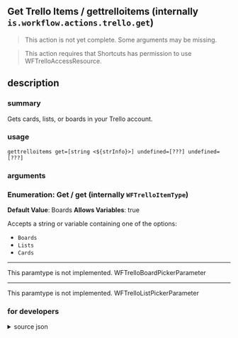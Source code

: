 
## Get Trello Items / gettrelloitems (internally `is.workflow.actions.trello.get`)

> This action is not yet complete. Some arguments may be missing.


> This action requires that Shortcuts has permission to use WFTrelloAccessResource.


## description
### summary
Gets cards, lists, or boards in your Trello account.


### usage
`gettrelloitems get=[string <${strInfo}>] undefined=[???] undefined=[???]`

### arguments
### Enumeration: Get / get (internally `WFTrelloItemType`)
**Default Value**: Boards
**Allows Variables**: true


Accepts a string 
or variable
containing one of the options:

- `Boards`
- `Lists`
- `Cards`

---

This paramtype is not implemented. WFTrelloBoardPickerParameter

---

This paramtype is not implemented. WFTrelloListPickerParameter

### for developers

<details><summary>source json</summary>
<p>
```json
{
	"ActionClass": "WFTrelloGetItemsAction",
	"AppIdentifier": "com.fogcreek.trello",
	"Category": "Text",
	"CreationDate": "2016-05-12T05:00:00.000Z",
	"Description": {
		"DescriptionSummary": "Gets cards, lists, or boards in your Trello account."
	},
	"Name": "Get Trello Items",
	"Output": {
		"Multiple": true,
		"OutputName": "Trello Items",
		"Types": [
			"WFTrelloBoard",
			"WFTrelloList",
			"WFTrelloCard"
		]
	},
	"Parameters": [
		{
			"Class": "WFEnumerationParameter",
			"DefaultValue": "Boards",
			"Items": [
				"Boards",
				"Lists",
				"Cards"
			],
			"Key": "WFTrelloItemType",
			"Label": "Get"
		},
		{
			"Class": "WFTrelloBoardPickerParameter",
			"Key": "WFTrelloBoard",
			"Label": "Board",
			"RequiredResources": [
				{
					"WFParameterKey": "WFTrelloItemType",
					"WFParameterValues": [
						"Lists",
						"Cards"
					],
					"WFResourceClass": "WFParameterRelationResource"
				}
			]
		},
		{
			"BoardKey": "WFTrelloBoard",
			"Class": "WFTrelloListPickerParameter",
			"Key": "WFTrelloList",
			"Label": "List",
			"RequiredResources": [
				{
					"WFParameterKey": "WFTrelloItemType",
					"WFParameterValue": "Cards",
					"WFResourceClass": "WFParameterRelationResource"
				}
			]
		}
	],
	"RequiredResources": [
		"WFTrelloAccessResource"
	],
	"ShortName": "Get Items"
}
```
</p></details>
